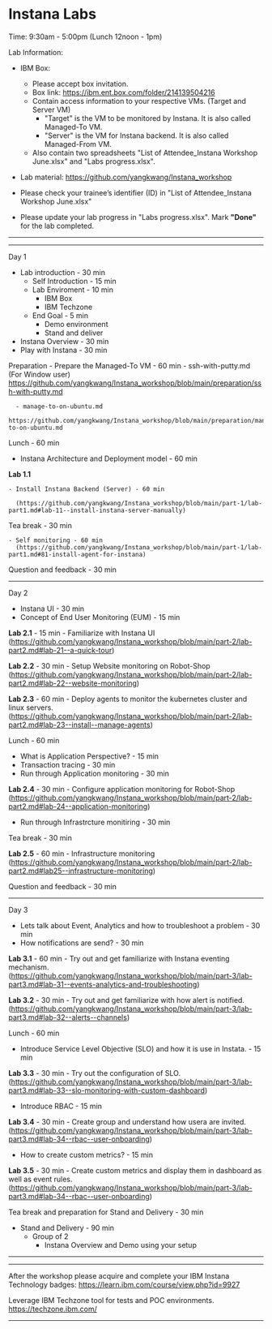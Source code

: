 # Instana Labs

Time: 9:30am - 5:00pm (Lunch 12noon - 1pm)

Lab Information:
  - IBM Box:
    - Please accept box invitation.
    - Box link: https://ibm.ent.box.com/folder/214139504216
    - Contain access information to your respective VMs. (Target and Server VM)
      - "Target" is the VM to be monitored by Instana. It is also called Managed-To VM.
      - "Server" is the VM for Instana backend. It is also called Managed-From VM.
    - Also contain two spreadsheets "List of Attendee_Instana Workshop June.xlsx" and "Labs progress.xlsx".

  - Lab material: https://github.com/yangkwang/Instana_workshop

  - Please check your trainee’s identifier (ID) in "List of Attendee_Instana Workshop June.xlsx"

  - Please update your lab progress in "Labs progress.xlsx". Mark **"Done"** for the lab completed.


---------------------------
---------------------------

Day 1
  - Lab introduction - 30 min
    - Self Introduction - 15 min
    - Lab Enviroment - 10 min
      - IBM Box
      - IBM Techzone
    - End Goal - 5 min
      - Demo environment
      - Stand and deliver
  - Instana Overview - 30 min
  - Play with Instana - 30 min

  Preparation
    - Prepare the Managed-To VM - 60 min
      - ssh-with-putty.md (For Window user) 
        https://github.com/yangkwang/Instana_workshop/blob/main/preparation/ssh-with-putty.md

      - manage-to-on-ubuntu.md 
        https://github.com/yangkwang/Instana_workshop/blob/main/preparation/manage-to-on-ubuntu.md

  Lunch - 60 min

  - Instana Architecture and Deployment model - 60 min

  **Lab 1.1**

    - Install Instana Backend (Server) - 60 min

      (https://github.com/yangkwang/Instana_workshop/blob/main/part-1/lab-part1.md#lab-11--install-instana-server-manually) 

  Tea break - 30 min

    - Self monitoring - 60 min
      (https://github.com/yangkwang/Instana_workshop/blob/main/part-1/lab-part1.md#81-install-agent-for-instana)

  Question and feedback - 30 min

-------------------------------------------------------------
Day 2
  - Instana UI - 30 min
  - Concept of End User Monitoring (EUM) - 15 min

  **Lab 2.1** - 15 min
    - Familiarize with Instana UI
      (https://github.com/yangkwang/Instana_workshop/blob/main/part-2/lab-part2.md#lab-21--a-quick-tour)

  **Lab 2.2** - 30 min
    - Setup Website monitoring on Robot-Shop
      (https://github.com/yangkwang/Instana_workshop/blob/main/part-2/lab-part2.md#lab-22--website-monitoring)

  **Lab 2.3** - 60 min
    - Deploy agents to monitor the kubernetes cluster and linux servers.
      (https://github.com/yangkwang/Instana_workshop/blob/main/part-2/lab-part2.md#lab-23--install--manage-agents)

  Lunch - 60 min

  - What is Application Perspective? - 15 min
  - Transaction tracing - 30 min
  - Run through Application monitoring - 30 min
  
  **Lab 2.4** - 30 min
    - Configure application monitoring for Robot-Shop
      (https://github.com/yangkwang/Instana_workshop/blob/main/part-2/lab-part2.md#lab-24--application-monitoring)

  - Run through Infrastrcture monitiring - 30 min

  Tea break - 30 min

  **Lab 2.5** - 60 min
    - Infrastructure monitoring
      (https://github.com/yangkwang/Instana_workshop/blob/main/part-2/lab-part2.md#lab25--infrastructure-monitoring)

  Question and feedback - 30 min

-----------------------------------------------------------------------------
Day 3

  - Lets talk about Event, Analytics and how to troubleshoot a problem - 30 min
  - How notifications are send? - 30 min

  **Lab 3.1** - 60 min
    - Try out and get familiarize with Instana eventing mechanism.
      (https://github.com/yangkwang/Instana_workshop/blob/main/part-3/lab-part3.md#lab-31--events-analytics-and-troubleshooting)

  **Lab 3.2** - 30 min
    - Try out and get familiarize with how alert is notified.
      (https://github.com/yangkwang/Instana_workshop/blob/main/part-3/lab-part3.md#lab-32--alerts--channels)

  Lunch - 60 min

  - Introduce Service Level Objective (SLO) and how it is use in Instata. - 15 min

  **Lab 3.3** - 30 min
    - Try out the configuration of SLO. 
      (https://github.com/yangkwang/Instana_workshop/blob/main/part-3/lab-part3.md#lab-33--slo-monitoring-with-custom-dashboard)

  - Introduce RBAC - 15 min
  
  **Lab 3.4** - 30 min
    - Create group and understand how usera are invited.
      (https://github.com/yangkwang/Instana_workshop/blob/main/part-3/lab-part3.md#lab-34--rbac--user-onboarding)

  - How to create custom metrics? - 15 min

  **Lab 3.5** - 30 min
    - Create custom metrics and display them in dashboard as well as event rules.
      (https://github.com/yangkwang/Instana_workshop/blob/main/part-3/lab-part3.md#lab-34--rbac--user-onboarding)

  Tea break and preparation for Stand and Delivery - 30 min

  - Stand and Delivery - 90 min
    - Group of 2
      - Instana Overview and Demo using your setup

----------------------------
----------------------------

After the workshop please acquire and complete your IBM Instana Technology badges:
https://learn.ibm.com/course/view.php?id=9927

Leverage IBM Techzone tool for tests and POC environments.
https://techzone.ibm.com/ 

----------------------------------

